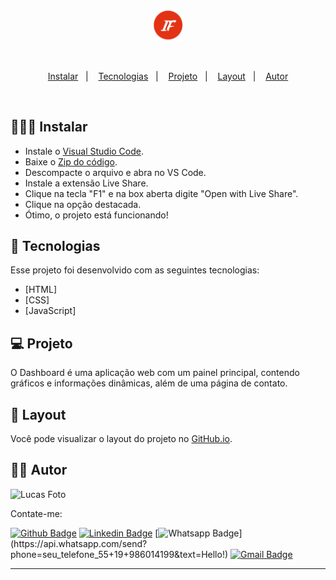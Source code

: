 <p align="center">
  <img alt="IF Dashboard" src="images/if_icon.png" width="10%" =>
</p>

<br>

<p align="center">
  <a href="#-instalar">Instalar</a>&nbsp;&nbsp;&nbsp;|&nbsp;&nbsp;&nbsp;
  <a href="#-tecnologias">Tecnologias</a>&nbsp;&nbsp;&nbsp;|&nbsp;&nbsp;&nbsp;
  <a href="#-projeto">Projeto</a>&nbsp;&nbsp;&nbsp;|&nbsp;&nbsp;&nbsp;
  <a href="#-layout">Layout</a>&nbsp;&nbsp;&nbsp;|&nbsp;&nbsp;&nbsp;
  <a href="#-autor">Autor</a>
</p>

<br>

## 👨🏾‍💻 Instalar  

- Instale o [Visual Studio Code](https://code.visualstudio.com/).
- Baixe o [Zip do código](https://github.com/lucas-souza19/Dashboard-DWE/tree/master).
- Descompacte o arquivo e abra no VS Code.
- Instale a extensão Live Share.
- Clique na tecla "F1" e na box aberta digite "Open with Live Share".
- Clique na opção destacada.  
- Ótimo, o projeto está funcionando!



## 🚀 Tecnologias

Esse projeto foi desenvolvido com as seguintes tecnologias:

- [HTML]
- [CSS]
- [JavaScript]


## 💻 Projeto

O Dashboard é uma aplicação web com um painel principal, contendo gráficos e informações dinâmicas, além de uma página de contato. 

## 🔖 Layout

Você pode visualizar o layout do projeto no [GitHub.io](https://www.figma.com/file/UwFEntsHpHYJlHNQAQr4gA/Podcastr?node-id=160%3A2761).

## ✍🏾 Autor

<img src="https://avatars.githubusercontent.com/u/62265013?s=400&u=20edcf38588be64a829cb73e1ef715ce62da8de7&v=4" width="100px;" alt="Lucas Foto"/>

Contate-me:

[![Github Badge](https://img.shields.io/badge/-Github-000?style=flat-square&logo=Github&logoColor=white&link=https://github.com/lucas-souza19)](https://github.com/lucas-souza19)
[![Linkedin Badge](https://img.shields.io/badge/-LinkedIn-blue?style=flat-square&logo=Linkedin&logoColor=white&link=https://www.linkedin.com/in/lucas-souza19/)](https://www.linkedin.com/in/lucas-souza19/)
[![Whatsapp Badge](https://img.shields.io/badge/-Whatsapp-4CA143?style=flat-square&labelColor=4CA143&logo=whatsapp&logoColor=white&link=https://api.whatsapp.com/send?phone=seu_telefone_55+19+986014199&text=Hello!)](https://api.whatsapp.com/send?phone=seu_telefone_55+19+986014199&text=Hello!)
[![Gmail Badge](https://img.shields.io/badge/-Gmail-c14438?style=flat-square&logo=Gmail&logoColor=white&link=mailto:mailto:lucassouzacps19@gmail.com)](mailto:lucassouzacps19@gmail.com)

---


